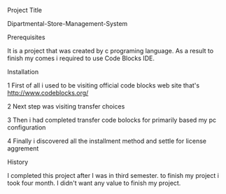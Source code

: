  Project Title
 
Dipartmental-Store-Management-System

Prerequisites

It is a project that was created by c programing language. As a result to finish my comes i required to use Code Blocks IDE.

Installation

1 First of all i used to be visiting official code blocks web site that's http://www.codeblocks.org/

2 Next step was visiting transfer choices

3 Then i had completed transfer code bolocks for primarily based my pc configuration

4 Finally i discovered all the installment method and settle for license aggrement

History

I completed this project after I was in third semester. to finish my project i took four month. I didn't want any value to finish my project.


